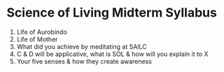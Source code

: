 # Science of Living Midterm Syllabus

1. Life of Aurobindo
2. Life of Mother
3. What did you achieve by meditating at SAILC
4. C & D will be applicative, what is SOL & how will you explain it to X 
5. Your five senses & how they create awareness 
